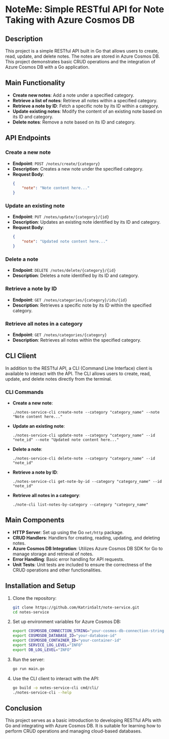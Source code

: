 # NoteMe: Simple RESTful API for Note Taking with Azure Cosmos DB

## Description

This project is a simple RESTful API built in Go that allows users to create, read, update, and delete notes. The notes are stored in Azure Cosmos DB. This project demonstrates basic CRUD operations and the integration of Azure Cosmos DB with a Go application.

## Main Functionality

- **Create new notes**: Add a note under a specified category.
- **Retrieve a list of notes**: Retrieve all notes within a specified category.
- **Retrieve a note by ID**: Fetch a specific note by its ID within a category.
- **Update existing notes**: Modify the content of an existing note based on its ID and category.
- **Delete notes**: Remove a note based on its ID and category.

## API Endpoints

### Create a new note
- **Endpoint**: `POST /notes/create/{category}`
- **Description**: Creates a new note under the specified category.
- **Request Body**: 
    ```json
    {
        "note": "Note content here..."
    }
    ```

### Update an existing note
- **Endpoint**: `PUT /notes/update/{category}/{id}`
- **Description**: Updates an existing note identified by its ID and category.
- **Request Body**: 
    ```json
    {
        "note": "Updated note content here..."
    }
    ```

### Delete a note
- **Endpoint**: `DELETE /notes/delete/{category}/{id}`
- **Description**: Deletes a note identified by its ID and category.

### Retrieve a note by ID
- **Endpoint**: `GET /notes/categories/{category}/ids/{id}`
- **Description**: Retrieves a specific note by its ID within the specified category.

### Retrieve all notes in a category
- **Endpoint**: `GET /notes/categories/{category}`
- **Description**: Retrieves all notes within the specified category.

## CLI Client

In addition to the RESTful API, a CLI (Command Line Interface) client is available to interact with the API. The CLI allows users to create, read, update, and delete notes directly from the terminal.

### CLI Commands

- **Create a new note**:
    ```
    ./notes-service-cli create-note --category "category_name" --note "Note content here..."
    ```

- **Update an existing note**:
    ```
    ./notes-service-cli update-note --category "category_name" --id "note_id" --note "Updated note content here..."
    ```

- **Delete a note**:
    ```
    ./notes-service-cli delete-note --category "category_name" --id "note_id"
    ```

- **Retrieve a note by ID**:
    ```
    ./notes-service-cli get-note-by-id --category "category_name" --id "note_id"
    ```

- **Retrieve all notes in a category**:
    ```
    ./note-cli list-notes-by-category --category "category_name"
    ```

## Main Components

- **HTTP Server**: Set up using the Go `net/http` package.
- **CRUD Handlers**: Handlers for creating, reading, updating, and deleting notes.
- **Azure Cosmos DB Integration**: Utilizes Azure Cosmos DB SDK for Go to manage storage and retrieval of notes.
- **Error Handling**: Basic error handling for API requests.
- **Unit Tests**: Unit tests are included to ensure the correctness of the CRUD operations and other functionalities.

## Installation and Setup

1. Clone the repository:
    ```sh
    git clone https://github.com/KatrinSalt/note-service.git
    cd notes-service
    ```

2. Set up environment variables for Azure Cosmos DB:
    ```sh
    export COSMOSDB_CONNECTION_STRING="your-cosmos-db-connection-string"
    export COSMOSDB_DATABASE_ID="your-database-id"
    export COSMOSDB_CONTAINER_ID="your-container-id"
    export SERVICE_LOG_LEVEL="INFO"
    export DB_LOG_LEVEL="INFO"
    ```

3. Run the server:
    ```sh
    go run main.go
    ```

4. Use the CLI client to interact with the API:
    ```sh
    go build -o notes-service-cli cmd/cli/
    ./notes-service-cli --help
    ```

## Conclusion

This project serves as a basic introduction to developing RESTful APIs with Go and integrating with Azure Cosmos DB. It is suitable for learning how to perform CRUD operations and managing cloud-based databases.
